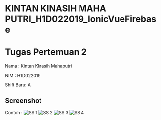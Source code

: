 # KINTAN KINASIH MAHA PUTRI_H1D022019_IonicVueFirebase
# Tugas Pertemuan 2
Nama : Kintan KInasih Mahaputri

NIM : H1D022019

Shift Baru: A

## Screenshot
Contoh :
![SS 1](ss1.png)
![SS 2](ss2.png)
![SS 3](ss3.png)
![SS 4](ss4.png)
